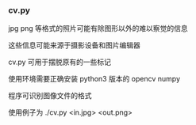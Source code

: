 ### cv.py

jpg png 等格式的照片可能有除图形以外的难以察觉的信息

这些信息可能来源于摄影设备和图片编辑器

cv.py 可用于摆脱原有的一些标记

使用环境需要正确安装 python3 版本的 opencv numpy

程序可识别图像文件的格式

使用例子为 ./cv.py <in.jpg> <out.png>
